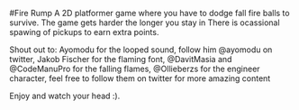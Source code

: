 #Fire Rump
A 2D platformer game where you have to dodge fall fire balls to survive.
The game gets harder the longer you stay in 
There is ocassional spawing of pickups to earn extra points.

Shout out to: Ayomodu for the looped sound, follow him @ayomodu on twitter,
              Jakob Fischer for the flaming font, 
              @DavitMasia and @CodeManuPro for the falling flames, 
              @Ollieberzs for the engineer character, 
feel free to follow them on twitter for more amazing content

Enjoy and watch your head :).
